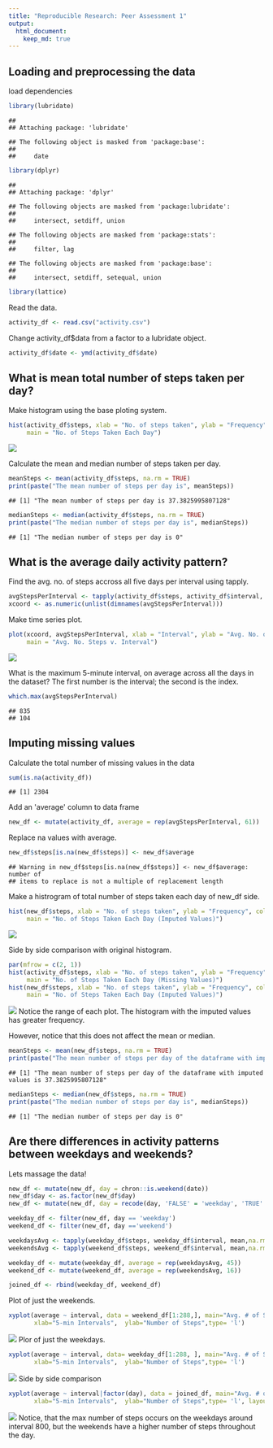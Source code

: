 ```yaml
---
title: "Reproducible Research: Peer Assessment 1"
output: 
  html_document:
    keep_md: true
---
```




## Loading and preprocessing the data
load dependencies 

```r
library(lubridate)
```

```
## 
## Attaching package: 'lubridate'
```

```
## The following object is masked from 'package:base':
## 
##     date
```

```r
library(dplyr)
```

```
## 
## Attaching package: 'dplyr'
```

```
## The following objects are masked from 'package:lubridate':
## 
##     intersect, setdiff, union
```

```
## The following objects are masked from 'package:stats':
## 
##     filter, lag
```

```
## The following objects are masked from 'package:base':
## 
##     intersect, setdiff, setequal, union
```

```r
library(lattice)
```

Read the data.

```r
activity_df <- read.csv("activity.csv")
```

Change activity_df$data from a factor to a lubridate object.

```r
activity_df$date <- ymd(activity_df$date)
```

## What is mean total number of steps taken per day?

Make histogram using the base ploting system.

```r
hist(activity_df$steps, xlab = "No. of steps taken", ylab = "Frequency", col = "red", 
     main = "No. of Steps Taken Each Day")
```

![](PA1_template_files/figure-html/unnamed-chunk-4-1.png)<!-- -->

Calculate the mean and median number of steps taken per day.


```r
meanSteps <- mean(activity_df$steps, na.rm = TRUE)
print(paste("The mean number of steps per day is", meanSteps))
```

```
## [1] "The mean number of steps per day is 37.3825995807128"
```

```r
medianSteps <- median(activity_df$steps, na.rm = TRUE)
print(paste("The median number of steps per day is", medianSteps))
```

```
## [1] "The median number of steps per day is 0"
```


## What is the average daily activity pattern?
Find the avg. no. of steps accross all five days per interval using tapply.

```r
avgStepsPerInterval <- tapply(activity_df$steps, activity_df$interval, mean,na.rm = TRUE)
xcoord <- as.numeric(unlist(dimnames(avgStepsPerInterval)))
```

Make time series plot.

```r
plot(xcoord, avgStepsPerInterval, xlab = "Interval", ylab = "Avg. No. of Steps", type = "l", 
     main = "Avg. No. Steps v. Interval")
```

![](PA1_template_files/figure-html/unnamed-chunk-7-1.png)<!-- -->

What is the maximum 5-minute interval, on average across all the days in the dataset? The first number is the interval; the second is the index.

```r
which.max(avgStepsPerInterval)
```

```
## 835 
## 104
```

## Imputing missing values
Calculate the total number of missing values in the data

```r
sum(is.na(activity_df))
```

```
## [1] 2304
```

Add an 'average' column to data frame

```r
new_df <- mutate(activity_df, average = rep(avgStepsPerInterval, 61))
```

Replace na values with average.

```r
new_df$steps[is.na(new_df$steps)] <- new_df$average
```

```
## Warning in new_df$steps[is.na(new_df$steps)] <- new_df$average: number of
## items to replace is not a multiple of replacement length
```

Make a histrogram of total number of steps taken each day of new_df side.

```r
hist(new_df$steps, xlab = "No. of steps taken", ylab = "Frequency", col = "blue", 
     main = "No. of Steps Taken Each Day (Imputed Values)")
```

![](PA1_template_files/figure-html/unnamed-chunk-12-1.png)<!-- -->

Side by side comparison with original histogram.

```r
par(mfrow = c(2, 1))
hist(activity_df$steps, xlab = "No. of steps taken", ylab = "Frequency", col = "red", 
     main = "No. of Steps Taken Each Day (Missing Values)")
hist(new_df$steps, xlab = "No. of steps taken", ylab = "Frequency", col = "blue", 
     main = "No. of Steps Taken Each Day (Imputed Values)")
```

![](PA1_template_files/figure-html/unnamed-chunk-13-1.png)<!-- -->
Notice the range of each plot. The histogram with the imputed values has greater frequency.

However, notice that this does not affect the mean or median.


```r
meanSteps <- mean(new_df$steps, na.rm = TRUE)
print(paste("The mean number of steps per day of the dataframe with imputed values is", meanSteps))
```

```
## [1] "The mean number of steps per day of the dataframe with imputed values is 37.3825995807128"
```

```r
medianSteps <- median(new_df$steps, na.rm = TRUE)
print(paste("The median number of steps per day is", medianSteps))
```

```
## [1] "The median number of steps per day is 0"
```

## Are there differences in activity patterns between weekdays and weekends?
Lets massage the data!

```r
new_df <- mutate(new_df, day = chron::is.weekend(date))
new_df$day <- as.factor(new_df$day)
new_df <- mutate(new_df, day = recode(day, 'FALSE' = 'weekday', 'TRUE' = 'weekend'))

weekday_df <- filter(new_df, day == 'weekday')
weekend_df <- filter(new_df, day =='weekend')

weekdaysAvg <- tapply(weekday_df$steps, weekday_df$interval, mean,na.rm = TRUE)
weekendsAvg <- tapply(weekend_df$steps, weekend_df$interval, mean,na.rm = TRUE)

weekday_df <- mutate(weekday_df, average = rep(weekdaysAvg, 45))
weekend_df <- mutate(weekend_df, average = rep(weekendsAvg, 16))

joined_df <- rbind(weekday_df, weekend_df)
```

Plot of just the weekends.

```r
xyplot(average ~ interval, data = weekend_df[1:288,], main="Avg. # of Steps v. Interval on Weekends ", 
       xlab="5-min Intervals",  ylab="Number of Steps",type= 'l')
```

![](PA1_template_files/figure-html/unnamed-chunk-16-1.png)<!-- -->
Plor of just the weekdays.

```r
xyplot(average ~ interval, data= weekday_df[1:288, ], main="Avg. # of Steps v. Interval on Weekdays ", 
       xlab="5-min Intervals",  ylab="Number of Steps",type= 'l')
```

![](PA1_template_files/figure-html/unnamed-chunk-17-1.png)<!-- -->
Side by side comparison

```r
xyplot(average ~ interval|factor(day), data = joined_df, main="Avg. # of Steps v. Interval", 
       xlab="5-min Intervals",  ylab="Number of Steps",type= 'l', layout = c(1,2))
```

![](PA1_template_files/figure-html/unnamed-chunk-18-1.png)<!-- -->
Notice, that the max number of steps occurs on the weekdays around interval 800, but the weekends have a higher number of steps throughout the day. 
